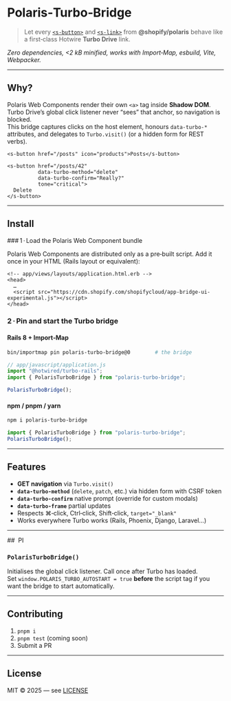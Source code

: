 # Polaris‑Turbo‑Bridge

> Let every [`<s-button>`](https://shopify.dev/docs/api/app-home/polaris-web-components/actions/button) and [`<s-link>`](https://shopify.dev/docs/api/app-home/polaris-web-components/actions/link) from **@shopify/polaris** behave like a first‑class Hotwire **Turbo Drive** link.

*Zero dependencies, <2 kB minified, works with Import‑Map, esbuild, Vite, Webpacker.*

---

## Why?

Polaris Web Components render their own `<a>` tag inside **Shadow DOM**.  
Turbo Drive’s global click listener never “sees” that anchor, so navigation is blocked.  
This bridge captures clicks on the host element, honours `data‑turbo-*` attributes, and
delegates to `Turbo.visit()` (or a hidden form for REST verbs).

```
<s-button href="/posts" icon="products">Posts</s-button>

<s-button href="/posts/42"
          data-turbo-method="delete"
          data-turbo-confirm="Really?"
          tone="critical">
  Delete
</s-button>
```

---

## Install

### 1 · Load the Polaris Web Component bundle

Polaris Web Components are distributed only as a pre‑built script.
Add it once in your HTML <head> (Rails layout or equivalent):

```
<!-- app/views/layouts/application.html.erb -->
<head>
  …
  <script src="https://cdn.shopify.com/shopifycloud/app-bridge-ui-experimental.js"></script>
</head>
```

### 2 · Pin and start the Turbo bridge

#### Rails 8 + Import‑Map

```bash
bin/importmap pin polaris-turbo-bridge@0        # the bridge
```

```js
// app/javascript/application.js
import "@hotwired/turbo-rails";
import { PolarisTurboBridge } from "polaris-turbo-bridge";

PolarisTurboBridge();
```

#### npm / pnpm / yarn

```bash
npm i polaris-turbo-bridge
```

```js
import { PolarisTurboBridge } from "polaris-turbo-bridge";
PolarisTurboBridge();
```

---

## Features

* **GET navigation** via `Turbo.visit()`  
* **`data-turbo-method`** (`delete`, `patch`, etc.) via hidden form with CSRF token  
* **`data-turbo-confirm`** native prompt (override for custom modals)  
* **`data-turbo-frame`** partial updates  
* Respects ⌘‑click, Ctrl‑click, Shift‑click, `target="_blank"`  
* Works everywhere Turbo works (Rails, Phoenix, Django, Laravel…)

---

##  PI

### `PolarisTurboBridge()`

Initialises the global click listener. Call once after Turbo has loaded.  
Set `window.POLARIS_TURBO_AUTOSTART = true` **before** the script tag if you
want the bridge to start automatically.

---

## Contributing

1. `pnpm i`
2. `pnpm test` (coming soon)
3. Submit a PR

---

## License

MIT © 2025 — see [LICENSE](./LICENSE)
